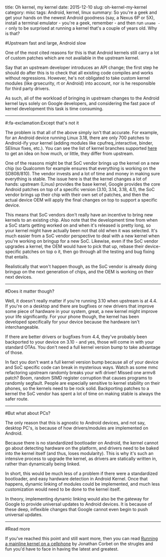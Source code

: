 title: Oh kernel, my kernel
date: 2015-12-10
slug: oh-kernel-my-kernel
category: misc
tags: Android, kernel, linux
summary: So you're a geek and get your hands on the newest Android goodness (say, a Nexus 6P or 5X), install a terminal emulator - you're a geek, remember - and then run `uname -r` only to be surprised at running a kernel that's a couple of years old. Why is that?

#Upstream fast and large, Android slow

One of the most cited reasons for this is that Android kernels still carry a lot of custom patches which are not available in the upstream kernel.

Say that an upstream developer introduces an API change; the first step he should do after this is to check that all existing code compiles and works without regressions. However, he's not obligated to take custom kernel modules (like grsecurity, rt or Android) into account, nor is he responsible for third party drivers.

As such, all of the workload of bringing in upstream changes to the Android kernel lays solely on Google developers, and considering the fast pace of kernel development this task is time consuming.

---

#:fa-exclamation:Except that's not it

The problem is that all of the above simply isn't that accurate. For example, for an Android device running Linux 3.18, there are only 700 patches to Android-ify your kernel (adding modules like cpufreq_interactive, binder, SElinux fixes, etc.). You can see the list of kernel branches supported [here](1) to get an idea on how much, or little, they differ from upstream.

One of the reasons might be that SoC vendor brings up the kernel on a new chip (so Qualcomm for example ensures that everything is working on the SD808/810). The vendor invests and a lot of time and money in making sure everything is stable. The issue here is that the kernel changes a lot of hands: upstream (Linus) provides the base kernel, Google provides the core Android patches on top of a specific version (3.10, 3.14, 3.18, 4.1), the SoC vendor brings up their chip with their own set of patches, and then the actual device OEM will apply the final changes on top to support a specific device.

This means that SoC vendors don't really have an incentive to bring new kernels to an existing chip. Also note that the development time from when a SoC starts getting worked on and when it's released is pretty long, so your kernel might have actually been not that old when it was selected. It's much easier from a SoC vendor perspective to deal with a new kernel when you're working on bringup for a new SoC. Likewise, even if the SoC vendor upgrades a kernel, the OEM would have to pick that up, rebase their device-specific patches on top o it, then go through all the testing and bug fixing that entails.

Realistically that won't happen though, as the SoC vendor is already doing bringup on the next generation of chips, and the OEM is working on their next devices.

---

#Does it matter though?

Well, it doesn't really matter if you're running 3.10 when upstream is at 4.4. If you're on a desktop and there are bugfixes or new drivers that improve some piece of hardware in your system, great, a new kernel might improve your life significantly. For your phone though, the kernel has been developed specifically for your device because the hardware isn't interchangeable.

If there are better drivers or bugfixes from 4.4, they've probably been backported to your device on 3.10 - and yes, those will come in with your standard OTAs. You don't need a full kernel version bump to take advantage of those.

In fact you don't want a full kernel version bump because all of your device and SoC specific code can break in mysterious ways. Watch as some mmc refactoring upstream randomly breaks your wifi driver! Missed one armv8 patch? Boom, random SIMD register corruption that causes programs to randomly segfault. People are especially sensitive to kernel stability on their phones, so the kernels need to be rock solid. Backporting patches to a kernel the SoC vendor has spent a lot of time on making stable is always the safer route.

---

#But what about PCs?

The only reason that this is agnostic to Android devices, and not say, desktop PC's, is because of how drivers/modules are implemented on Android.

Because there is no standardized bootloader on Android, the kernel cannot go about detecting hardware on the platform, and drivers need to be baked into the kernel itself (and thus, loses modularity). This is why it's such an intensive process to upgrade the kernel, as drivers are statically written in, rather than dynamically being linked.

In short, this would be much less of a problem if there were a standardized bootloader, and easy hardware detection in Android Kernel. Once that happens, dynamic linking of modules could be implemented, and much less customization would need to be done to the kernel itself.

In theory, implementing dynamic linking would also be the gateway for Google to provide universal updates to Android devices. It is because of these deep, inflexible changes that Google cannot even begin to push universal updates.

---

#Read more

If you've reached this point and still want more, then you can read [Running a mainline kernel on a cellphone](2) by Jonathan Corbet on the strugles and fun you'd have to face in having the latest and greatest.

[1]: https://android.googlesource.com/kernel/common.git/+refs/ "Refs - kernel/common.git - Git at Google"
[2]: https://lwn.net/Articles/662147/ "Running a mainline kernel on a cellphone"
